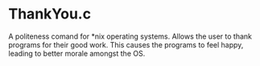 # ThankYou.c
A politeness comand for *nix operating systems. Allows the user to thank programs for their good work. This causes the programs to feel happy, leading to better morale amongst the OS.
